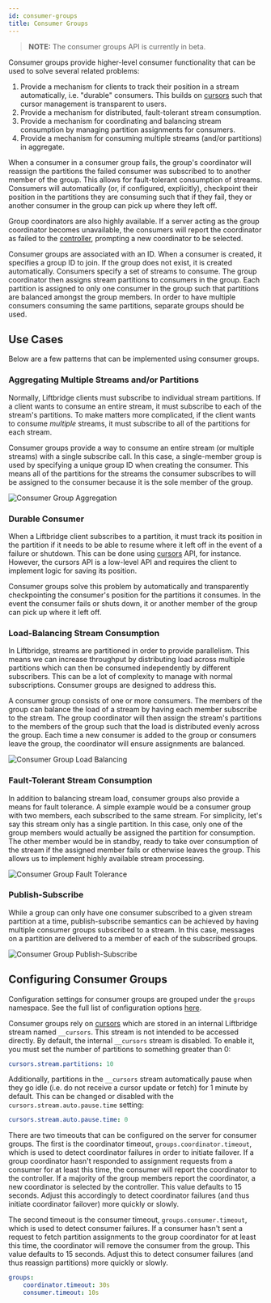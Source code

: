 ```yaml
---
id: consumer-groups
title: Consumer Groups
---
```


> **NOTE:** The consumer groups API is currently in beta.

Consumer groups provide higher-level consumer functionality that can be used to
solve several related problems:

1. Provide a mechanism for clients to track their position in a stream
   automatically, i.e. "durable" consumers. This builds on
   [cursors](./cursors.md) such that cursor management is transparent to users.
2. Provide a mechanism for distributed, fault-tolerant stream consumption.
3. Provide a mechanism for coordinating and balancing stream consumption by
   managing partition assignments for consumers.
4. Provide a mechanism for consuming multiple streams (and/or partitions) in
   aggregate.

When a consumer in a consumer group fails, the group's coordinator will
reassign the partitions the failed consumer was subscribed to to another member
of the group. This allows for fault-tolerant consumption of streams. Consumers
will automatically (or, if configured, explicitly), checkpoint their position
in the partitions they are consuming such that if they fail, they or another
consumer in the group can pick up where they left off.

Group coordinators are also highly available. If a server acting as the group
coordinator becomes unavailable, the consumers will report the coordinator as
failed to the [controller](./concepts.md#controller), prompting a new
coordinator to be selected.

Consumer groups are associated with an ID. When a consumer is created, it
specifies a group ID to join. If the group does not exist, it is created
automatically. Consumers specify a set of streams to consume. The group
coordinator then assigns stream partitions to consumers in the group. Each
partition is assigned to only one consumer in the group such that partitions
are balanced amongst the group members. In order to have multiple consumers
consuming the same partitions, separate groups should be used.

## Use Cases

Below are a few patterns that can be implemented using consumer groups.

### Aggregating Multiple Streams and/or Partitions

Normally, Liftbridge clients must subscribe to individual stream partitions. If
a client wants to consume an entire stream, it must subscribe to each of the
stream's partitions. To make matters more complicated, if the client wants to
consume _multiple_ streams, it must subscribe to all of the partitions for each
stream.

Consumer groups provide a way to consume an entire stream (or multiple streams)
with a single subscribe call. In this case, a single-member group is used by
specifying a unique group ID when creating the consumer. This means all of the
partitions for the streams the consumer subscribes to will be assigned to the
consumer because it is the sole member of the group.

![Consumer Group Aggregation](assets/consumer_group_aggregation.png)

### Durable Consumer

When a Liftbridge client subscribes to a partition, it must track its position
in the partition if it needs to be able to resume where it left off in the
event of a failure or shutdown. This can be done using [cursors](./cursors.md)
API, for instance. However, the cursors API is a low-level API and requires the
client to implement logic for saving its position.

Consumer groups solve this problem by automatically and transparently
checkpointing the consumer's position for the partitions it consumes. In the
event the consumer fails or shuts down, it or another member of the group can
pick up where it left off.

### Load-Balancing Stream Consumption

In Liftbridge, streams are partitioned in order to provide parallelism. This
means we can increase throughput by distributing load across multiple
partitions which can then be consumed independently by different subscribers.
This can be a lot of complexity to manage with normal subscriptions. Consumer
groups are designed to address this.

A consumer group consists of one or more consumers. The members of the group
can balance the load of a stream by having each member subscribe to the stream.
The group coordinator will then assign the stream's partitions to the members
of the group such that the load is distributed evenly across the group. Each
time a new consumer is added to the group or consumers leave the group, the
coordinator will ensure assignments are balanced.

![Consumer Group Load Balancing](assets/consumer_group_load_balancing.png)

### Fault-Tolerant Stream Consumption

In addition to balancing stream load, consumer groups also provide a means for
fault tolerance. A simple example would be a consumer group with two members,
each subscribed to the same stream. For simplicity, let's say this stream only
has a single partition. In this case, only one of the group members would
actually be assigned the partition for consumption. The other member would be
in standby, ready to take over consumption of the stream if the assigned member
fails or otherwise leaves the group. This allows us to implement highly
available stream processing.

![Consumer Group Fault Tolerance](assets/consumer_group_fault_tolerance.png)

### Publish-Subscribe

While a group can only have one consumer subscribed to a given stream partition
at a time, publish-subscribe semantics can be achieved by having multiple
consumer groups subscribed to a stream. In this case, messages on a partition
are delivered to a member of each of the subscribed groups.

![Consumer Group Publish-Subscribe](assets/consumer_group_publish_subscribe.png)

## Configuring Consumer Groups

Configuration settings for consumer groups are grouped under the `groups`
namespace. See the full list of configuration options
[here](./configuration.md#consumer-groups-configuration-settings).

Consumer groups rely on [cursors](./cursors.md) which are stored in an internal
Liftbridge stream named `__cursors`. This stream is not intended to be accessed
directly. By default, the internal `__cursors` stream is disabled. To enable
it, you must set the number of partitions to something greater than 0:

```yaml
cursors.stream.partitions: 10
```

Additionally, partitions in the `__cursors` stream automatically pause when
they go idle (i.e. do not receive a cursor update or fetch) for 1 minute by
default. This can be changed or disabled with the
`cursors.stream.auto.pause.time` setting:

```yaml
cursors.stream.auto.pause.time: 0
```

There are two timeouts that can be configured on the server for consumer
groups. The first is the coordinator timeout, `groups.coordinator.timeout`,
which is used to detect coordinator failures in order to initiate failover. If
a group coordinator hasn't responded to assignment requests from a consumer for
at least this time, the consumer will report the coordinator to the controller.
If a majority of the group members report the coordinator, a new coordinator is
selected by the controller. This value defaults to 15 seconds. Adjust this
accordingly to detect coordinator failures (and thus initiate coordinator
failover) more quickly or slowly.

The second timeout is the consumer timeout, `groups.consumer.timeout`, which is
used to detect consumer failures. If a consumer hasn't sent a request to fetch
partition assignments to the group coordinator for at least this time, the
coordinator will remove the consumer from the group. This value defaults to 15
seconds. Adjust this to detect consumer failures (and thus reassign partitions)
more quickly or slowly.

```yaml
groups:
    coordinator.timeout: 30s
    consumer.timeout: 10s
```
